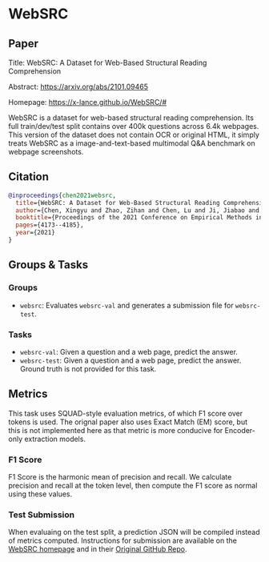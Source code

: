 # WebSRC

## Paper

Title: WebSRC: A Dataset for Web-Based Structural Reading Comprehension

Abstract: https://arxiv.org/abs/2101.09465

Homepage: https://x-lance.github.io/WebSRC/#

WebSRC is a dataset for web-based structural reading comprehension.
Its full train/dev/test split contains over 400k questions across 6.4k webpages.
This version of the dataset does not contain OCR or original HTML, it simply treats WebSRC as a image-and-text-based multimodal Q&A benchmark on webpage screenshots.

## Citation

```bibtex
@inproceedings{chen2021websrc,
  title={WebSRC: A Dataset for Web-Based Structural Reading Comprehension},
  author={Chen, Xingyu and Zhao, Zihan and Chen, Lu and Ji, Jiabao and Zhang, Danyang and Luo, Ao and Xiong, Yuxuan and Yu, Kai},
  booktitle={Proceedings of the 2021 Conference on Empirical Methods in Natural Language Processing},
  pages={4173--4185},
  year={2021}
}
```

## Groups & Tasks

### Groups

- `websrc`: Evaluates `websrc-val` and generates a submission file for `websrc-test`.

### Tasks

- `websrc-val`: Given a question and a web page, predict the answer.
- `websrc-test`: Given a question and a web page, predict the answer. Ground truth is not provided for this task.

## Metrics

This task uses SQUAD-style evaluation metrics, of which F1 score over tokens is used.
The orignal paper also uses Exact Match (EM) score, but this is not implemented here as that metric is more conducive for Encoder-only extraction models.

### F1 Score

F1 Score is the harmonic mean of precision and recall.
We calculate precision and recall at the token level, then compute the F1 score as normal using these values.

### Test Submission

When evaluaing on the test split, a prediction JSON will be compiled instead of metrics computed.
Instructions for submission are available on the [WebSRC homepage](https://x-lance.github.io/WebSRC/#) and in their [Original GitHub Repo](https://github.com/X-LANCE/WebSRC-Baseline#obtain-test-result).
